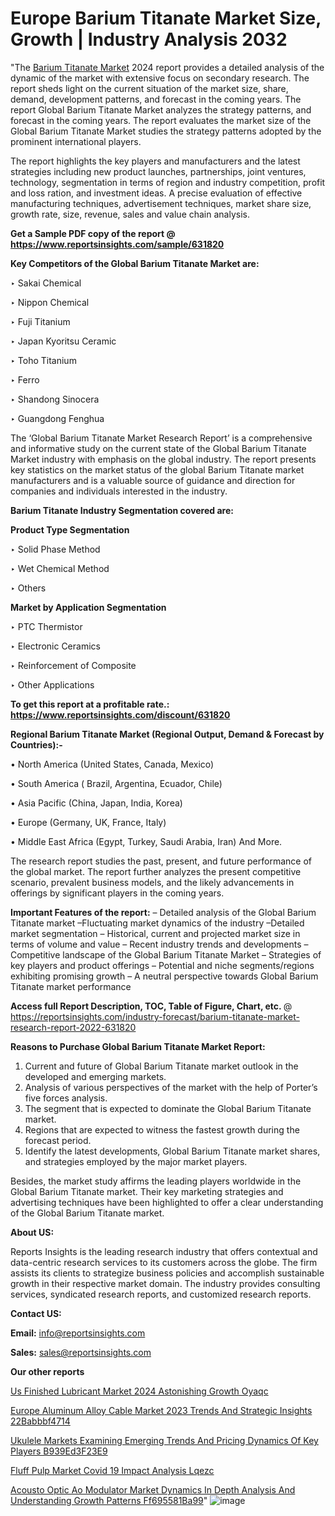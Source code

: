  # Europe Barium Titanate Market Size, Growth | Industry Analysis 2032

"The <a href=https://www.reportsinsights.com/sample/631820>Barium Titanate Market</a> 2024 report provides a detailed analysis of the dynamic of the market with extensive focus on secondary research. The report sheds light on the current situation of the market size, share, demand, development patterns, and forecast in the coming years. The report Global Barium Titanate Market analyzes the strategy patterns, and forecast in the coming years. The report evaluates the market size of the Global Barium Titanate Market studies the strategy patterns adopted by the prominent international players.

The report highlights the key players and manufacturers and the latest strategies including new product launches, partnerships, joint ventures, technology, segmentation in terms of region and industry competition, profit and loss ration, and investment ideas. A precise evaluation of effective manufacturing techniques, advertisement techniques, market share size, growth rate, size, revenue, sales and value chain analysis.

<strong>Get a Sample PDF copy of the report @ <a href=https://www.reportsinsights.com/sample/631820 style=color:#0000ff;>https://www.reportsinsights.com/sample/631820</a></strong>

<strong>Key Competitors of the Global Barium Titanate Market are:</strong>

‣ Sakai Chemical

‣ Nippon Chemical

‣ Fuji Titanium

‣ Japan Kyoritsu Ceramic

‣ Toho Titanium

‣ Ferro

‣ Shandong Sinocera

‣ Guangdong Fenghua

The ‘Global Barium Titanate Market Research Report’ is a comprehensive and informative study on the current state of the Global Barium Titanate Market industry with emphasis on the global industry. The report presents key statistics on the market status of the global Barium Titanate market manufacturers and is a valuable source of guidance and direction for companies and individuals interested in the industry.

<strong>Barium Titanate Industry Segmentation covered are:</strong>

<strong>Product Type Segmentation</strong>

‣    Solid Phase Method

‣ Wet Chemical Method

‣ Others

<strong>Market by Application Segmentation</strong>

‣   PTC Thermistor

‣ Electronic Ceramics

‣ Reinforcement of Composite

‣ Other Applications

<strong>To get this report at a profitable rate.: <a href=https://www.reportsinsights.com/discount/631820 style=color:#0000ff;>https://www.reportsinsights.com/discount/631820</a></strong>

<strong>Regional Barium Titanate Market (Regional Output, Demand &amp; Forecast by Countries):-</strong>

• North America (United States, Canada, Mexico)

• South America ( Brazil, Argentina, Ecuador, Chile)

• Asia Pacific (China, Japan, India, Korea)

• Europe (Germany, UK, France, Italy)

• Middle East Africa (Egypt, Turkey, Saudi Arabia, Iran) And More.

The research report studies the past, present, and future performance of the global market. The report further analyzes the present competitive scenario, prevalent business models, and the likely advancements in offerings by significant players in the coming years.

<strong>Important Features of the report:</strong>
– Detailed analysis of the Global Barium Titanate market
–Fluctuating market dynamics of the industry
–Detailed market segmentation
– Historical, current and projected market size in terms of volume and value
– Recent industry trends and developments
– Competitive landscape of the Global Barium Titanate Market
– Strategies of key players and product offerings
– Potential and niche segments/regions exhibiting promising growth
– A neutral perspective towards Global Barium Titanate market performance

<strong>Access full Report Description, TOC, Table of Figure, Chart, etc. </strong>@   <a href=https://reportsinsights.com/industry-forecast/barium-titanate-market-research-report-2022-631820 style=color:#0000ff;>https://reportsinsights.com/industry-forecast/barium-titanate-market-research-report-2022-631820</a>

<strong>Reasons to Purchase Global Barium Titanate Market Report:</strong>
1. Current and future of Global Barium Titanate market outlook in the developed and emerging markets.
2. Analysis of various perspectives of the market with the help of Porter’s five forces analysis.
3. The segment that is expected to dominate the Global Barium Titanate market.
4. Regions that are expected to witness the fastest growth during the forecast period.
5. Identify the latest developments, Global Barium Titanate market shares, and strategies employed by the major market players.

Besides, the market study affirms the leading players worldwide in the Global Barium Titanate market. Their key marketing strategies and advertising techniques have been highlighted to offer a clear understanding of the Global Barium Titanate market.

<strong><strong>About US</strong>:</strong>

Reports Insights is the leading research industry that offers contextual and data-centric research services to its customers across the globe. The firm assists its clients to strategize business policies and accomplish sustainable growth in their respective market domain. The industry provides consulting services, syndicated research reports, and customized research reports.

<strong>Contact US:</strong>

<p class=><b>Email:</b> <a href=mailto:info@reportsinsights.com>info@reportsinsights.com</a></p>
<p class=><b>Sales:</b> <a href=mailto:sales@reportsinsights.com>sales@reportsinsights.com</a></p>

<strong>Our other reports</strong>

<a href=https://www.linkedin.com/pulse/us-finished-lubricant-market-2024-astonishing-growth-oyaqc/>Us Finished Lubricant Market 2024 Astonishing Growth Oyaqc</a>

<a href=https://medium.com/@aryawankhede943/europe-aluminum-alloy-cable-market-2023-trends-and-strategic-insights-22babbbf4714>Europe Aluminum Alloy Cable Market 2023 Trends And Strategic Insights 22Babbbf4714</a>

<a href=https://medium.com/@jadhaosuchit578/ukulele-markets-examining-emerging-trends-and-pricing-dynamics-of-key-players-b939ed3f23e9>Ukulele Markets Examining Emerging Trends And Pricing Dynamics Of Key Players B939Ed3F23E9</a>

<a href=https://www.linkedin.com/pulse/fluff-pulp-market-covid-19-impact-analysis-lqezc/>Fluff Pulp Market Covid 19 Impact Analysis Lqezc</a>

<a href=https://medium.com/@ruchikakadam73/acousto-optic-ao-modulator-market-dynamics-in-depth-analysis-and-understanding-growth-patterns-ff695581ba99>Acousto Optic Ao Modulator Market Dynamics In Depth Analysis And Understanding Growth Patterns Ff695581Ba99</a>"
![image](https://github.com/daminid12/RImarketresearch/assets/158430485/fe59acc1-b224-49a5-acb6-fcc1b9a5e60c)
